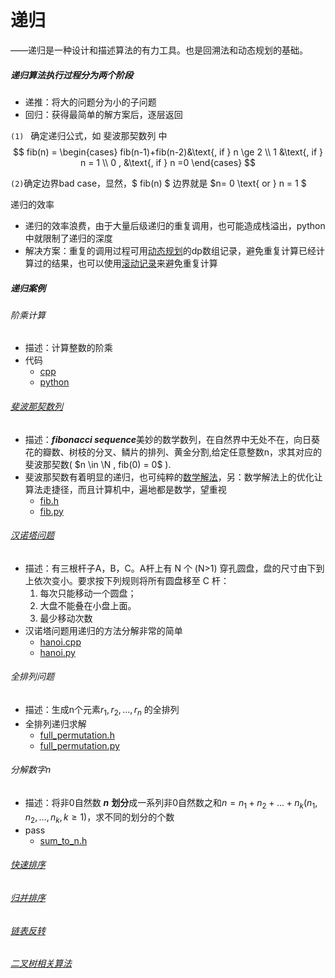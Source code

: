 # 递归

——递归是一种设计和描述算法的有力工具。也是回溯法和动态规划的基础。

##### 递归算法执行过程分为两个阶段

- 递推：将大的问题分为小的子问题
- 回归：获得最简单的解方案后，逐层返回

`(1) ` 确定递归公式，如 斐波那契数列 中 
$$
fib(n) = \begin{cases} fib(n-1)+fib(n-2)&\text{, if } n \ge 2  \\ 1 &\text{, if } n = 1  \\ 0 , &\text{, if } n =0 \end{cases}
$$ 

`(2)`确定边界bad case，显然，$ fib(n) $ 边界就是  $n= 0 \text{  or  } n =  1 $ 

递归的效率

- 递归的效率浪费，由于大量后级递归的重复调用，也可能造成栈溢出，python中就限制了递归的深度
- 解决方案：重复的调用过程可用[动态规划](../updating.md)的dp数组记录，避免重复计算已经计算过的结果，也可以使用[滚动记录](../updating.md)来避免重复计算

##### 递归案例

###### 阶乘计算

- 描述：计算整数的阶乘
- 代码
  - [cpp](../codes/factorial.cpp)
  - [python](../updating.md)

###### [斐波那契数列](https://en.wikipedia.org/wiki/Fibonacci_sequence) 

- 描述：***fibonacci sequence***美妙的数学数列，在自然界中无处不在，向日葵花的瓣数、树枝的分叉、鳞片的排列、黄金分割,给定任意整数n，求其对应的斐波那契数( $n \in \N  , fib(0) = 0$ ).
- 斐波那契数有着明显的递归，也可纯粹的[数学解法](../math_optimize/math.md)，另：数学解法上的优化让算法走捷径，而且计算机中，遍地都是数学，望重视
  - [fib.h](../codes/fib.h)
  - [fib.py](../updating)

###### [汉诺塔问题](https://zh.wikipedia.org/wiki/汉诺塔)

- 描述：有三根杆子A，B，C。A杆上有 N 个 (N>1) 穿孔圆盘，盘的尺寸由下到上依次变小。要求按下列规则将所有圆盘移至 C 杆：
  1. 每次只能移动一个圆盘；
  2. 大盘不能叠在小盘上面。
  3. 最少移动次数
- 汉诺塔问题用递归的方法分解非常的简单
  - [hanoi.cpp]()
  - [hanoi.py]()

###### 全排列问题

- 描述：生成n个元素${r_1,r_2,...,r_n}$ 的全排列
- 全排列递归求解
  - [full_permutation.h](../codes/full_permutation.h) 
  - [full_permutation.py](../updating.md) 

###### 分解数字n

- 描述：将非0自然数 ***n*** **划分**成一系列非0自然数之和$n = n_1+n_2+...+n_k({n_1,n_2,...,n_k,k\ge1})$，求不同的划分的个数
- pass
  - [sum_to_n.h](../codes/sum_to_n.h)


###### [快速排序]()

###### [归并排序]()

###### [链表反转]()

###### [二叉树相关算法]()

